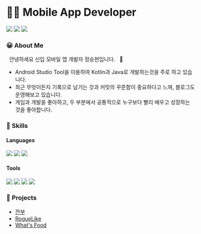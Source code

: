 # 👨‍💻 Mobile App Developer

<p>
   <a href="https://www.notion.so/e301dbd87c6b442691154bc35b1f5548" target="_blank"><img src="https://img.shields.io/badge/Portfolio-DD0B78?style=flat-square&logo=Notion&logoColor=white"/></a>
   <a href="mailto:wjdtmd789@gmail.com" target="_blank"><img src="https://img.shields.io/badge/wjdtmd789@gmail.com-EA4335?style=flat-square&logo=Gmail&logoColor=white"/></a>
   <a href="https://blog.daum.net/seunghyeon3515" target="_blank"><img src="https://img.shields.io/badge/Blog-FFCD00?style=flat-square&logo=KakaoTalk&logoColor=white"/></a>
</p>

### 😀 About Me
<p>
  &nbsp; 안녕하세요 신입 모바일 앱 개발자 정승현입니다. &nbsp; 🚀<br/>
  
  - Android Studio Tool을 이용하여 Kotlin과 Java로 개발하는것을 주로 하고 있습니다.
  - 최근 무엇이든지 기록으로 남기는 것과 커밋의 꾸준함이 중요하다고 느껴, 블로그도 운영해보고 있습니다.
  - 게임과 개발을 좋아하고, 두 부분에서 공통적으로 누구보다 빨리 배우고 성장하는 것을 좋아합니다.
</p>

### 💪 Skills
#### Languages
<p>
  <img src="https://img.shields.io/badge/Android-3DDC84?style=flat-square&logo=Android&logoColor=white"/>
  <img src="https://img.shields.io/badge/Kotlin-0095D5?style=flat-square&logo=Kotlin&logoColor=white"/>
  <img src="https://img.shields.io/badge/Java-007396?style=flat-square&logo=Java&logoColor=white"/>
</p>

#### Tools
<p>
  <img src="https://img.shields.io/badge/Slack-E8E8E8?style=flat-square&logo=Slack&logoColor=black"/>
  <img src="https://img.shields.io/badge/Firebase-FFCA28?style=flat-square&logo=Firebase&logoColor=black"/>
  <img src="https://img.shields.io/badge/GitHub-F05032?style=flat-square&logo=GitHub&logoColor=white"/>
  <img src="https://img.shields.io/badge/Redmine-FA7343?style=flat-square&logo=Redmine&logoColor=black"/>
</p>

### 📂 Projects
 - [깐부](https://github.com/SeungHyeonJung97/GganbuActivity)
 - [RogueLike](https://github.com/SeungHyeonJung97/RogueLikeExample)
 - [What's Food](https://github.com/SeungHyeonJung97/WhatsFood)


